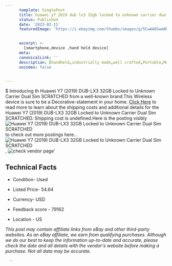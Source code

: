 ```yaml
---
      template: SinglePost
      title: huawei y7 2019 dub lx3 32gb locked to unknown carrier dual sim scratched
      status: Published
      date: '2023-02-11'
      featuredImage: 'https://i.ebayimg.com/thumbs/images/g/5CwAAOSwm8Rjtxj9/s-l225.jpg'
       

      excerpt: >-
        [smartphone,device ,hand held device]
      meta:
      canonicalLink: ''
      description: [handheld,industrially made,well crafted,Portable,Mobile,Compact,Convenient,Lightweight,Maneuverable,Man-portable,Miniature,Carriable,Hand-held,Light,Holdable,Transportable,Mobile device,Pocket-sized,On-the-go,Wireless,Cordless,Compact size,Convenient size, smartphone,device ,hand held device]
      noindex: false
      

---
```

$
      Introducing th Huawei Y7 (2019) DUB-LX3 32GB Locked to Unknown Carrier Dual Sim SCRATCHED from a well-known brand.This Wireless device  is sure to be a Decorative-statement in your home. [Click Here](https://www.ebay.com/itm/165870456683?hash=item269ea64f6b%3Ag%3A5CwAAOSwm8Rjtxj9&mkevt=1&mkcid=1&mkrid=711-53200-19255-0&campid=%253CePNCampaignId%253E&customid=%253CreferenceId%253E&toolid=10049) to read more to learn about the shipping costs and additional details for the Huawei Y7 (2019) DUB-LX3 32GB Locked to Unknown Carrier Dual Sim SCRATCHED. Shipping cost is undefined.Here is the posting visibly ![Huawei Y7 (2019) DUB-LX3 32GB Locked to Unknown Carrier Dual Sim SCRATCHED](https://i.ebayimg.com/thumbs/images/g/5CwAAOSwm8Rjtxj9/s-l225.jpg) to check out more postings here... ![Huawei Y7 (2019) DUB-LX3 32GB Locked to Unknown Carrier Dual Sim SCRATCHED](https://i.ebayimg.com/images/g/5CwAAOSwm8Rjtxj9/s-l1600.jpg), ![check vendor page](https://origin-galleryplus.ebayimg.com/ws/web/165870456683_2_0_1/225x225.jpg)'

      

 ## Technical Facts 



     
      

 - Condition- Used 


      

 - Listed Price- 54.64 


      

 - Currency- USD 


      

 - Feedback score - 79162 


      

 - Location - US 


      
      

 *_This post may contain affiliate links from eBay and other third-party websites. As an eBay affiliate, we earn from qualifying purchases. Although we do our best to keep the information up-to-date and accurate, please check the date and all details with the vendor's website before making a purchase. Not all data may be accurate._*




      -

